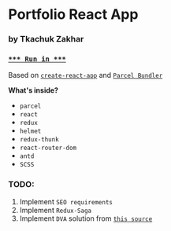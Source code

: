 # Portfolio React App

### by Tkachuk Zakhar

### [`*** Run in ***`](http://weblogic.com.ua/)

Based on [`create-react-app`](https://github.com/facebook/create-react-app) and [`Parcel Bundler`](https://parceljs.org)

**What's inside?**

* `parcel`
* `react`
* `redux`
* `helmet`
* `redux-thunk`
* `react-router-dom`
* `antd`
* `SCSS`

### TODO:

1. Implement `SEO requirements`
2. Implement `Redux-Saga`
3. Implement `DVA` solution from [`this source`](https://ant.design/docs/react/practical-projects) 
